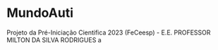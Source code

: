 # MundoAuti
Projeto da Pré-Iniciação Cientifica 2023  (FeCeesp) - E.E. PROFESSOR MILTON DA SILVA RODRIGUES
a
